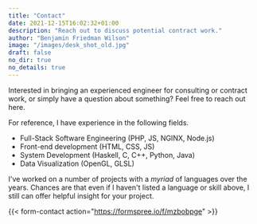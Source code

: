 ```yaml
---
title: "Contact"
date: 2021-12-15T16:02:32+01:00
description: "Reach out to discuss potential contract work."
author: "Benjamin Friedman Wilson"
image: "/images/desk_shot_old.jpg"
draft: false
no_dir: true
no_details: true
---
```


Interested in bringing an experienced engineer for consulting or contract work, or simply have a question about something? Feel free to reach out here.

For reference, I have experience in the following fields.

- Full-Stack Software Engineering (PHP, JS, NGINX, Node.js)
- Front-end development (HTML, CSS, JS)
- System Development (Haskell, C, C++, Python, Java)
- Data Visualization (OpenGL, GLSL)

I've worked on a number of projects with a *myriad* of languages over the years. Chances are that even if I haven't listed a language or skill above, I still can offer helpful insight for your project.

{{< form-contact action="https://formspree.io/f/mzbobpge" >}}
